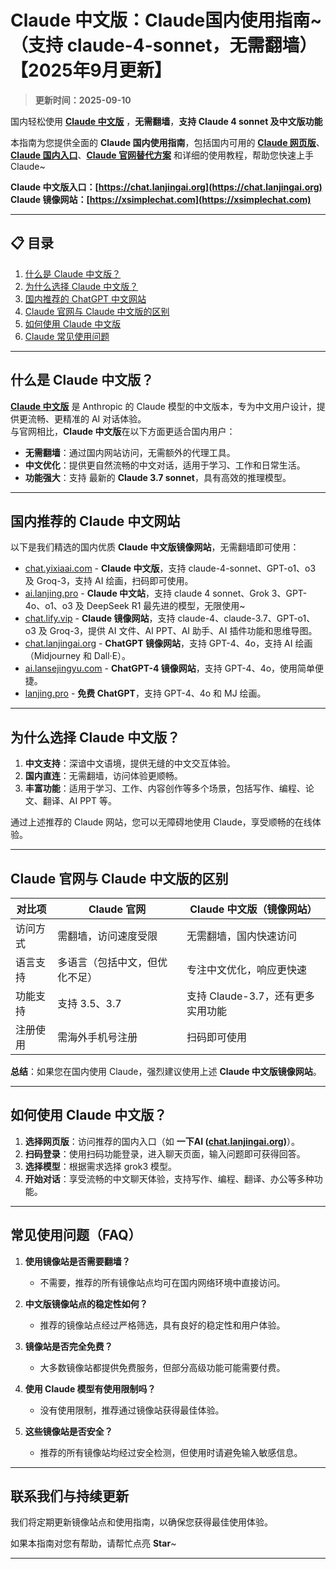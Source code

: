 # Claude 中文版：Claude国内使用指南~（支持 claude-4-sonnet，无需翻墙）【2025年9月更新】

> **更新时间：2025-09-10**  

国内轻松使用 [**Claude 中文版**](https://chat.lanjingai.org) ，**无需翻墙**，**支持 Claude 4 sonnet 及中文版功能**   

本指南为您提供全面的 **Claude 国内使用指南**，包括国内可用的 [**Claude 网页版**](https://chat.lanjingai.org)、[**Claude 国内入口**](https://xsimplechat.com)、[**Claude 官网替代方案**](https://chat.lanjingai.org) 和详细的使用教程，帮助您快速上手 Claude~

**Claude 中文版入口：[https://chat.lanjingai.org](https://chat.lanjingai.org)**   
**Claude 镜像网站：[https://xsimplechat.com](https://xsimplechat.com)**

---

## 📋 目录

1. [什么是 Claude 中文版？](#什么是-claude-中文版)
2. [为什么选择 Claude 中文版？](#为什么选择-claude-中文版)
3. [国内推荐的 ChatGPT 中文网站](#国内推荐的-claude-中文网站)
4. [Claude 官网与 Claude 中文版的区别](#claude-官网与-claude-中文版的区别)
5. [如何使用 Claude 中文版](#如何使用-claude-中文版)
6. [Claude 常见使用问题](#常见使用问题)

---

## 什么是 Claude 中文版？
[**Claude 中文版**](https://chat.lanjingai.org) 是 Anthropic 的 Claude 模型的中文版本，专为中文用户设计，提供更流畅、更精准的 AI 对话体验。   
与官网相比，**Claude 中文版**在以下方面更适合国内用户：

- **无需翻墙**：通过国内网站访问，无需额外的代理工具。
- **中文优化**：提供更自然流畅的中文对话，适用于学习、工作和日常生活。
- **功能强大**：支持 最新的 **Claude 3.7 sonnet**，具有高效的推理模型。

---

## 国内推荐的 Claude 中文网站
以下是我们精选的国内优质 **Claude 中文版镜像网站**，无需翻墙即可使用：

- [chat.yixiaai.com](https://xsimplechat.com/) - **Claude 中文版**，支持 claude-4-sonnet、GPT-o1、o3 及 Groq-3，支持 AI 绘画，扫码即可使用。
- [ai.lanjing.pro](https://ai.lanjing.pro/) - **Claude 中文站**，支持 claude 4 sonnet、Grok 3、GPT-4o、o1、o3 及 DeepSeek R1 最先进的模型，无限使用~
- [chat.lify.vip](https://chat.yixiaai.com/) - **Claude 镜像网站**，支持 claude-4、claude-3.7、GPT-o1、o3 及 Groq-3，提供 AI 文件、AI PPT、AI 助手、AI 插件功能和思维导图。
- [chat.lanjingai.org](https://chat.lanjingai.org/) - **ChatGPT 镜像网站**，支持 GPT-4、4o，支持 AI 绘画（Midjourney 和 Dall·E）。
- [ai.lansejingyu.com](https://ai.lansejingyu.com/) - **ChatGPT-4 镜像网站**，支持 GPT-4、4o，使用简单便捷。
- [lanjing.pro](https://lanjing.pro/) - **免费 ChatGPT**，支持 GPT-4、4o 和 MJ 绘画。

---

## 为什么选择 Claude 中文版？

1. **中文支持**：深谙中文语境，提供无缝的中文交互体验。
2. **国内直连**：无需翻墙，访问体验更顺畅。
3. **丰富功能**：适用于学习、工作、内容创作等多个场景，包括写作、编程、论文、翻译、AI PPT 等。

通过上述推荐的 Claude 网站，您可以无障碍地使用 Claude，享受顺畅的在线体验。

---

## Claude 官网与 Claude 中文版的区别

| 对比项              | Claude 官网                     | Claude 中文版（镜像网站）           |
|---------------------|---------------------------------|------------------------------------|
| 访问方式            | 需翻墙，访问速度受限             | 无需翻墙，国内快速访问              |
| 语言支持            | 多语言（包括中文，但优化不足）   | 专注中文优化，响应更快速            |
| 功能支持            | 支持 3.5、3.7                   | 支持 Claude-3.7，还有更多实用功能   |
| 注册使用            | 需海外手机号注册                 | 扫码即可使用                        |

**总结**：如果您在国内使用 Claude，强烈建议使用上述 **Claude 中文版镜像网站**。

---

## 如何使用 Claude 中文版？

1. **选择网页版**：访问推荐的国内入口（如 **一下AI ([chat.lanjingai.org](https://chat.lanjingai.org))**）。
2. **扫码登录**：使用扫码功能登录，进入聊天页面，输入问题即可获得回答。
3. **选择模型**：根据需求选择 grok3 模型。
4. **开始对话**：享受流畅的中文聊天体验，支持写作、编程、翻译、办公等多种功能。

---

## 常见使用问题（FAQ）

1. **使用镜像站是否需要翻墙？**
   - 不需要，推荐的所有镜像站点均可在国内网络环境中直接访问。

2. **中文版镜像站点的稳定性如何？**
   - 推荐的镜像站点经过严格筛选，具有良好的稳定性和用户体验。

3. **镜像站是否完全免费？**
   - 大多数镜像站都提供免费服务，但部分高级功能可能需要付费。

4. **使用 Claude 模型有使用限制吗？**
   - 没有使用限制，推荐通过镜像站获得最佳体验。

5. **这些镜像站是否安全？**
   - 推荐的所有镜像站均经过安全检测，但使用时请避免输入敏感信息。

---

## 联系我们与持续更新

我们将定期更新镜像站点和使用指南，以确保您获得最佳使用体验。

如果本指南对您有帮助，请帮忙点亮 **Star**~

---
